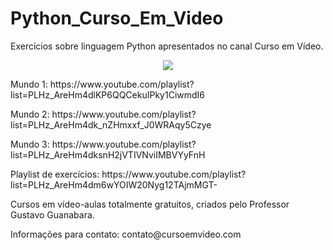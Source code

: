# Python_Curso_Em_Video
Exercícios sobre linguagem Python apresentados no canal Curso em Vídeo.

<p align = "center">
 <img src= "https://user-images.githubusercontent.com/49538805/71314968-831dff00-2431-11ea-98e9-ac14c7117fdc.jpg">
</p>


<p> Mundo 1: https://www.youtube.com/playlist?list=PLHz_AreHm4dlKP6QQCekuIPky1CiwmdI6 </p>
<p>Mundo 2: https://www.youtube.com/playlist?list=PLHz_AreHm4dk_nZHmxxf_J0WRAqy5Czye </p>
<p>Mundo 3: https://www.youtube.com/playlist?list=PLHz_AreHm4dksnH2jVTIVNviIMBVYyFnH </p>
<p>Playlist de exercícios: https://www.youtube.com/playlist?list=PLHz_AreHm4dm6wYOIW20Nyg12TAjmMGT-</p>

<p>Cursos em vídeo-aulas totalmente gratuitos, criados pelo Professor Gustavo Guanabara.</p>
<p>Informações para contato: contato@cursoemvideo.com</p>
